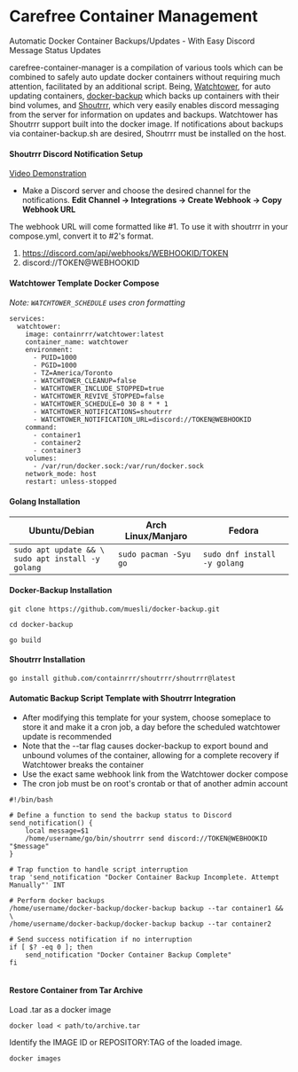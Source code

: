 # Carefree Container Management
Automatic Docker Container Backups/Updates - With Easy Discord Message Status Updates  

carefree-container-manager is a compilation of various tools which can be combined to safely auto update docker containers without requiring much attention, facilitated by an additional script. Being, [Watchtower](https://github.com/containrrr/watchtower), for auto updating containers, [docker-backup](https://github.com/muesli/docker-backup) which backs up containers with their bind volumes, and [Shoutrrr](https://github.com/containrrr/shoutrrr), which very easily enables discord messaging from the server for information on updates and backups. Watchtower has Shoutrrr support built into the docker image. If notifications about backups via container-backup.sh are desired, Shoutrrr must be installed on the host. 

#### Shoutrrr Discord Notification Setup 
[Video Demonstration](discord-message-status-tutorial.webm)

- Make a Discord server and choose the desired channel for the notifications. **Edit Channel -> Integrations -> Create Webhook -> Copy Webhook URL**

The webhook URL will come formatted like #1. To use it with shoutrrr in your compose.yml, convert it to #2's format.
1. https://discord.com/api/webhooks/WEBHOOKID/TOKEN
2. discord://TOKEN@WEBHOOKID
#### Watchtower Template Docker Compose
*Note: `WATCHTOWER_SCHEDULE` uses cron formatting*

```
services:
  watchtower:
    image: containrrr/watchtower:latest
    container_name: watchtower
    environment:
      - PUID=1000
      - PGID=1000
      - TZ=America/Toronto
      - WATCHTOWER_CLEANUP=false
      - WATCHTOWER_INCLUDE_STOPPED=true
      - WATCHTOWER_REVIVE_STOPPED=false
      - WATCHTOWER_SCHEDULE=0 30 8 * * 1
      - WATCHTOWER_NOTIFICATIONS=shoutrrr
      - WATCHTOWER_NOTIFICATION_URL=discord://TOKEN@WEBHOOKID
    command:
      - container1
      - container2
      - container3
    volumes:
      - /var/run/docker.sock:/var/run/docker.sock
    network_mode: host
    restart: unless-stopped
```

#### Golang Installation

| Ubuntu/Debian                                          | Arch Linux/Manjaro    | Fedora                       |
| ------------------------------------------------------ | --------------------- | ---------------------------- |
| `sudo apt update && \`<br>`sudo apt install -y golang` | `sudo pacman -Syu go` | `sudo dnf install -y golang` |

#### Docker-Backup Installation

```
git clone https://github.com/muesli/docker-backup.git
```

```
cd docker-backup
``````

```
go build
```
#### Shoutrrr Installation

```
go install github.com/containrrr/shoutrrr/shoutrrr@latest
```

#### Automatic Backup Script Template with Shoutrrr Integration
- After modifying this template for your system, choose someplace to store it and make it a cron job, a day before the scheduled watchtower update is recommended
- Note that the --tar flag causes docker-backup to export bound and unbound volumes of the container, allowing for a complete recovery if Watchtower breaks the container
- Use the exact same webhook link from the Watchtower docker compose 
- The cron job must be on root's crontab or that of another admin account

```
#!/bin/bash

# Define a function to send the backup status to Discord
send_notification() {
    local message=$1
    /home/username/go/bin/shoutrrr send discord://TOKEN@WEBHOOKID "$message"
}

# Trap function to handle script interruption
trap 'send_notification "Docker Container Backup Incomplete. Attempt Manually"' INT

# Perform docker backups
/home/username/docker-backup/docker-backup backup --tar container1 && \
/home/username/docker-backup/docker-backup backup --tar container2

# Send success notification if no interruption
if [ $? -eq 0 ]; then
    send_notification "Docker Container Backup Complete"
fi


```

#### Restore Container from Tar Archive 

Load .tar as a docker image
```
docker load < path/to/archive.tar
```

Identify the IMAGE ID or REPOSITORY:TAG of the loaded image.
```
docker images
```
